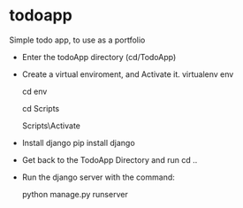 # todoapp
Simple todo app, to use as a portfolio


- Enter the todoApp directory (cd/TodoApp)

- Create a virtual enviroment, and Activate it.
    virtualenv env
  
    cd env

    cd Scripts

    Scripts\Activate
    
- Install django
    pip install django
    
- Get back to the TodoApp Directory and run
   cd ..

- Run the django server with the command:

  python manage.py runserver
